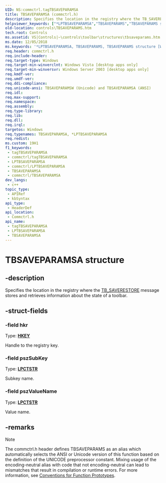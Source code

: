 ```yaml
---
UID: NS:commctrl.tagTBSAVEPARAMSA
title: TBSAVEPARAMSA (commctrl.h)
description: Specifies the location in the registry where the TB_SAVERESTORE message stores and retrieves information about the state of a toolbar.
helpviewer_keywords: ["*LPTBSAVEPARAMSA","TBSAVEPARAMS","TBSAVEPARAMS structure [Windows Controls]","TBSAVEPARAMSA","TBSAVEPARAMSW","_win32_TBSAVEPARAMS","_win32_TBSAVEPARAMS_cpp","commctrl/TBSAVEPARAMS","commctrl/TBSAVEPARAMSA","commctrl/TBSAVEPARAMSW","controls.TBSAVEPARAMS","controls._win32_TBSAVEPARAMS"]
old-location: controls\TBSAVEPARAMS.htm
tech.root: Controls
ms.assetid: VS|Controls|~\controls\toolbar\structures\tbsaveparams.htm
ms.date: 12/05/2018
ms.keywords: '*LPTBSAVEPARAMSA, TBSAVEPARAMS, TBSAVEPARAMS structure [Windows Controls], TBSAVEPARAMSA, TBSAVEPARAMSW, _win32_TBSAVEPARAMS, _win32_TBSAVEPARAMS_cpp, commctrl/TBSAVEPARAMS, commctrl/TBSAVEPARAMSA, commctrl/TBSAVEPARAMSW, controls.TBSAVEPARAMS, controls._win32_TBSAVEPARAMS'
req.header: commctrl.h
req.include-header: 
req.target-type: Windows
req.target-min-winverclnt: Windows Vista [desktop apps only]
req.target-min-winversvr: Windows Server 2003 [desktop apps only]
req.kmdf-ver: 
req.umdf-ver: 
req.ddi-compliance: 
req.unicode-ansi: TBSAVEPARAMSW (Unicode) and TBSAVEPARAMSA (ANSI)
req.idl: 
req.max-support: 
req.namespace: 
req.assembly: 
req.type-library: 
req.lib: 
req.dll: 
req.irql: 
targetos: Windows
req.typenames: TBSAVEPARAMSA, *LPTBSAVEPARAMSA
req.redist: 
ms.custom: 19H1
f1_keywords:
 - tagTBSAVEPARAMSA
 - commctrl/tagTBSAVEPARAMSA
 - LPTBSAVEPARAMSA
 - commctrl/LPTBSAVEPARAMSA
 - TBSAVEPARAMSA
 - commctrl/TBSAVEPARAMSA
dev_langs:
 - c++
topic_type:
 - APIRef
 - kbSyntax
api_type:
 - HeaderDef
api_location:
 - Commctrl.h
api_name:
 - tagTBSAVEPARAMSA
 - LPTBSAVEPARAMSA
 - TBSAVEPARAMSA
---
```


# TBSAVEPARAMSA structure


## -description

Specifies the location in the registry where the <a href="/windows/desktop/Controls/tb-saverestore">TB_SAVERESTORE</a> message stores and retrieves information about the state of a toolbar.

## -struct-fields

### -field hkr

Type: <b><a href="/windows/desktop/WinProg/windows-data-types">HKEY</a></b>

Handle to the registry key.

### -field pszSubKey

Type: <b><a href="/windows/desktop/WinProg/windows-data-types">LPCTSTR</a></b>

Subkey name.

### -field pszValueName

Type: <b><a href="/windows/desktop/WinProg/windows-data-types">LPCTSTR</a></b>

Value name.

## -remarks

> [!NOTE]
> The commctrl.h header defines TBSAVEPARAMS as an alias which automatically selects the ANSI or Unicode version of this function based on the definition of the UNICODE preprocessor constant. Mixing usage of the encoding-neutral alias with code that not encoding-neutral can lead to mismatches that result in compilation or runtime errors. For more information, see [Conventions for Function Prototypes](/windows/win32/intl/conventions-for-function-prototypes).

